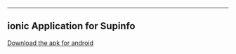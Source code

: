 ----
ionic Application for Supinfo
----

[Download the apk for android](https://gitcafe.com/Dioud/pollutionApp/raw/master/PollutionApp-debug.apk)
